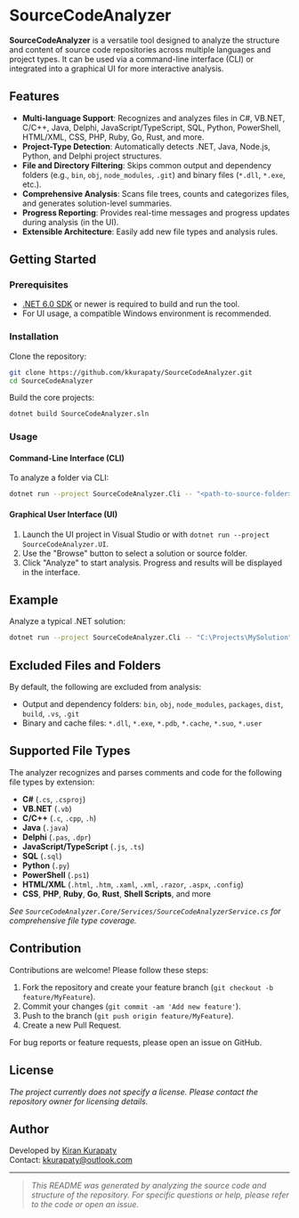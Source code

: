 # SourceCodeAnalyzer

**SourceCodeAnalyzer** is a versatile tool designed to analyze the structure and content of source code repositories across multiple languages and project types. It can be used via a command-line interface (CLI) or integrated into a graphical UI for more interactive analysis.

## Features

- **Multi-language Support**: Recognizes and analyzes files in C#, VB.NET, C/C++, Java, Delphi, JavaScript/TypeScript, SQL, Python, PowerShell, HTML/XML, CSS, PHP, Ruby, Go, Rust, and more.
- **Project-Type Detection**: Automatically detects .NET, Java, Node.js, Python, and Delphi project structures.
- **File and Directory Filtering**: Skips common output and dependency folders (e.g., `bin`, `obj`, `node_modules`, `.git`) and binary files (`*.dll`, `*.exe`, etc.).
- **Comprehensive Analysis**: Scans file trees, counts and categorizes files, and generates solution-level summaries.
- **Progress Reporting**: Provides real-time messages and progress updates during analysis (in the UI).
- **Extensible Architecture**: Easily add new file types and analysis rules.

## Getting Started

### Prerequisites

- [.NET 6.0 SDK](https://dotnet.microsoft.com/download) or newer is required to build and run the tool.
- For UI usage, a compatible Windows environment is recommended.

### Installation

Clone the repository:

```sh
git clone https://github.com/kkurapaty/SourceCodeAnalyzer.git
cd SourceCodeAnalyzer
```

Build the core projects:

```sh
dotnet build SourceCodeAnalyzer.sln
```

### Usage

#### Command-Line Interface (CLI)

To analyze a folder via CLI:

```sh
dotnet run --project SourceCodeAnalyzer.Cli -- "<path-to-source-folder>"
```

#### Graphical User Interface (UI)

1. Launch the UI project in Visual Studio or with `dotnet run --project SourceCodeAnalyzer.UI`.
2. Use the "Browse" button to select a solution or source folder.
3. Click "Analyze" to start analysis. Progress and results will be displayed in the interface.

## Example

Analyze a typical .NET solution:

```sh
dotnet run --project SourceCodeAnalyzer.Cli -- "C:\Projects\MySolution"
```

## Excluded Files and Folders

By default, the following are excluded from analysis:
- Output and dependency folders: `bin`, `obj`, `node_modules`, `packages`, `dist`, `build`, `.vs`, `.git`
- Binary and cache files: `*.dll`, `*.exe`, `*.pdb`, `*.cache`, `*.suo`, `*.user`

## Supported File Types

The analyzer recognizes and parses comments and code for the following file types by extension:

- **C#** (`.cs`, `.csproj`)
- **VB.NET** (`.vb`)
- **C/C++** (`.c`, `.cpp`, `.h`)
- **Java** (`.java`)
- **Delphi** (`.pas`, `.dpr`)
- **JavaScript/TypeScript** (`.js`, `.ts`)
- **SQL** (`.sql`)
- **Python** (`.py`)
- **PowerShell** (`.ps1`)
- **HTML/XML** (`.html`, `.htm`, `.xaml`, `.xml`, `.razor`, `.aspx`, `.config`)
- **CSS**, **PHP**, **Ruby**, **Go**, **Rust**, **Shell Scripts**, and more

_See `SourceCodeAnalyzer.Core/Services/SourceCodeAnalyzerService.cs` for comprehensive file type coverage._

## Contribution

Contributions are welcome! Please follow these steps:

1. Fork the repository and create your feature branch (`git checkout -b feature/MyFeature`).
2. Commit your changes (`git commit -am 'Add new feature'`).
3. Push to the branch (`git push origin feature/MyFeature`).
4. Create a new Pull Request.

For bug reports or feature requests, please open an issue on GitHub.

## License

_The project currently does not specify a license. Please contact the repository owner for licensing details._

## Author

Developed by [Kiran Kurapaty](https://github.com/kkurapaty)  
Contact: kkurapaty@outlook.com

---

> _This README was generated by analyzing the source code and structure of the repository. For specific questions or help, please refer to the code or open an issue._
